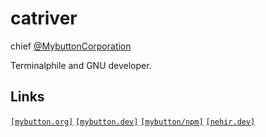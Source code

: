 # catriver
chief [@MybuttonCorporation](https://github.com/MybuttonCorporation)

Terminalphile and GNU developer.  
## Links
[`[mybutton.org]`](https://www.mybutton.org) [`[mybutton.dev]`](https://mybutton.dev) [`[mybutton/npm]`](https://www.npmjs.com/~cyberdevs)  [`[nehir.dev]`](https://nehir.dev)
